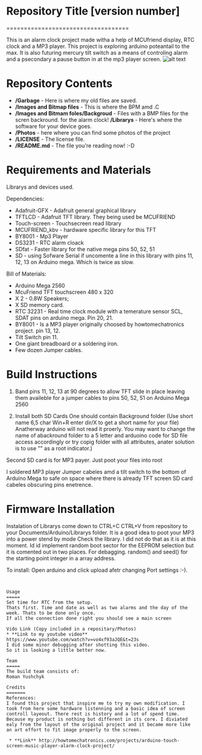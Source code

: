 # Repository Title [version number]
===================================

This is an alarm clock project made witha a help of MCUfriend display, RTC clock and a MP3 player. This project is exploring arduino poteantail to the max. It is also futuring mercury tilt switch as a means of controling alarm and a psecondary a pause button in at the mp3 player screen.
![alt text][20171126_180822]

[20171126_180822]: https://github.com/yushchyr/CS207/blob/master/CS207_Alarm_Clock_Project/Photos/20171126_180822.jpg "My Home screen"

Repository Contents
============

* **/Garbage**  - Here is where my old files are saved.
* **/Images and Bitmap files** - This is where the BPM amd .C 
* **/Images and Bitmam foles/Backgroud** - Files with a BMP files for the scren backround.
for the alarm clock!
**/Librarys** - Here's where the software for your device goes.
* **/Photos** - here where you can find some photos of the project
* **/LICENSE** - The license file.
* **/README.md** - The file you're reading now! :-D

Requirements and Materials
============

Librarys and devices used.

Dependencies:

* Adafruit-GFX - Adafruit general graphical library
* TFTLCD - Adafruit TFT library. They being used be MCUFRIEND
* Touch-screen - Touchsecreen read library
* MCUFRIEND_kbv - hardware specific library for this TFT
* BY8001 - Mp3 Player
* DS3231 - RTC alarm cloack
* SDfat - Faster library for the native mega pins 50, 52, 51
* SD - using Sofware Serial if uncomente a line in this library with pins 11, 12, 13 on Arduino mega. Which is twice as slow.


Bill of Materials:
* Arduino Mega 2560 
* McuFriend TFT touchscreen 480 x 320
* X 2 - 0.8W Speakers; 
* X SD memory card. 
* RTC 32231 - Real time clock module with a temerature sensor SCL, SDAT pins on arduino mega. Pin 20, 21.
* BY8001 - Is a MP3 player originally choosed by howtomechatronics project. pin 13, 12.
* Tilt Switch pin 11.
* One giant breadboard or a soldering iron.
* Few dozen Jumper cables.

Build Instructions
==================

1) Band pins 11, 12, 13 at 90 degrees to allow TFT slide in place leaving them availeble for a jumper cables to pins 50, 52, 51 on Arduino Mega 2560

2) Install both SD Cards
One should contain Background folder (Use short name 6,5 char Win+R enter dir/X to get a short name for your file) Anatherway arduino will not read it proerly. You may want to change the name of abackround folder to a 5 letter and arduoino code for SD file access accordingly or try copig folder with all attributes, anater solution is to use "" as a root indicator.)

Second SD card is for MP3 payer. Just poot your files into root

I soldered MP3 player Jumper cabeles amd a tilt switch to the bottom of Arduino Mega to safe on space where there is already TFT screen SD card cabeles obscuring pins enetrence.

Firmware Installation
=====================
Instalation of Librarys come down to CTRL+C CTRL+V from repository to your Documents/Arduino/Librarys folder.
It is a good idea to poot your MP3 into a power stend by mode
Check the library.  I did not do that as it is at this moment.
Id id implement random boot sector for the EEPROM selection but it is comented out in two places. For debagging. random() and seed() for the starting point integer in a array address.

To install:
Open arduino and click upload afetr changing Port settings :-).

```


Usage
=====
Set time for RTC from the setup.
Thats first. Time and date as well as two alarms and the day of the week. Thats to be done only once.
If all the connection done right you should see a main screen

Vido Link (Copy included in a repositary/Photos) 
* **Link to my youtube video**
https://www.youtube.com/watch?v=vo4xf93aJQE&t=23s
I did some minor debugging after shotting this video. 
So it is looking a little better now.

Team
=====
The build team consists of: 
Roman Yushchyk

Credits
=======
References: 
I found this project that inspire me to try my own modification. I took from here some hardware listenning and a basic idea of screen controll layeout. There rest is history and a lot of spend time. Because my product is nothing but different in its core. I diviated ealy from the layout of the original project and it became more like an art effort to fit image properly to the screen. 

 * **Link** http://howtomechatronics.com/projects/arduino-touch-screen-music-player-alarm-clock-project/
